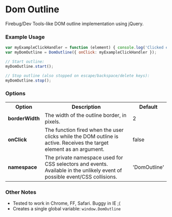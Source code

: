 # Dom Outline

Firebug/Dev Tools-like DOM outline implementation using jQuery.

### Example Usage

```js
var myExampleClickHandler = function (element) { console.log('Clicked element:', element); }
var myDomOutline = DomOutline({ onClick: myExampleClickHandler });

// Start outline:
myDomOutline.start();

// Stop outline (also stopped on escape/backspace/delete keys):
myDomOutline.stop();
```

### Options

<table>
	<tr>
		<th>Option</th>
		<th>Description</th>
		<th>Default</th>
	</tr>
	<tr>
		<td><b>borderWidth</b></td>
		<td>The width of the outline border, in pixels.</td>
		<td>2</td>
	</tr>
	<tr>
		<td><b>onClick</b></td>
		<td>The function fired when the user clicks while the DOM outline is active. Receives the target element as an argument.</td>
		<td>false</td>
	</tr>
	<tr>
		<td><b>namespace</b></td>
		<td>The private namespace used for CSS selectors and events. Available in the unlikely event of possible event/CSS collisions.</td>
		<td>'DomOutline'</td>
	</tr>
</table>

### Other Notes

* Tested to work in Chrome, FF, Safari. Buggy in IE ;(
* Creates a single global variable: `window.DomOutline`
